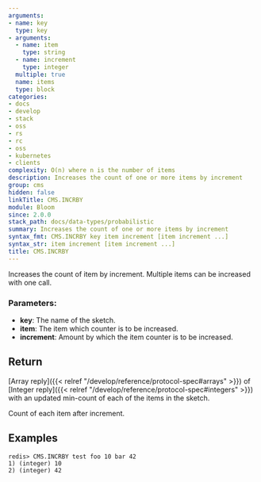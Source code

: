 ```yaml
---
arguments:
- name: key
  type: key
- arguments:
  - name: item
    type: string
  - name: increment
    type: integer
  multiple: true
  name: items
  type: block
categories:
- docs
- develop
- stack
- oss
- rs
- rc
- oss
- kubernetes
- clients
complexity: O(n) where n is the number of items
description: Increases the count of one or more items by increment
group: cms
hidden: false
linkTitle: CMS.INCRBY
module: Bloom
since: 2.0.0
stack_path: docs/data-types/probabilistic
summary: Increases the count of one or more items by increment
syntax_fmt: CMS.INCRBY key item increment [item increment ...]
syntax_str: item increment [item increment ...]
title: CMS.INCRBY
---
```


Increases the count of item by increment. Multiple items can be increased with one call. 

### Parameters:

* **key**: The name of the sketch.
* **item**: The item which counter is to be increased.
* **increment**: Amount by which the item counter is to be increased.

## Return


[Array reply]({{< relref "/develop/reference/protocol-spec#arrays" >}}) of [Integer reply]({{< relref "/develop/reference/protocol-spec#integers" >}}) with an updated min-count of each of the items in the sketch.

Count of each item after increment.

## Examples

```
redis> CMS.INCRBY test foo 10 bar 42
1) (integer) 10
2) (integer) 42
```
